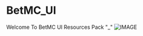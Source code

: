 # BetMC_UI
Welcome To BetMC UI Resources Pack "_"
![IMAGE](https://github.com/user-attachments/assets/16e86dca-b1fd-4c0d-b0f6-88778eb25b21)
